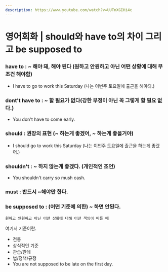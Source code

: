 ```yaml
---
description: https://www.youtube.com/watch?v=UUTnXGIHi4c
---
```


# 영어회화 | should와 have to의 차이 그리고 be supposed to

### have to : \~ 해야 돼, 해야 된다 (원하고 안원하고 아닌 어떤 상황에 대해 무조건 해야함)

* I have to go to work this Saturday (나는 이번주 토요일에 출근을 해야되.)

### dont't have to : \~ 할 필요가 없다(강한 부정이 아닌 꼭 그렇게 할 필요 없다.)

* You don't have to come early.

### should : 권장의 표현 (\~ 하는게 좋겠어, \~ 하는게 좋을거야)

* I should go to work this Saturday (나는 이번주 토요일에 출근을 하는게 좋겠어.)

### shouldn't : \~ 하지 않는게 좋겠다. (개인적인 조언)

* You shouldn't carry so mush cash.

### must : 반드시 \~해야만 한다.

### be supposed to : (어떤 기준에 의한) \~ 하면 안된다.

`원하고 안원하고 아닌 어떤 상황에 대해 어떤 책임이 따를 때`

여기서 기준이란.

* 전통
* 상식적인 기준
* 관습/관례
* 법/정책/규정
* You are not supposed to be late on the first day.
